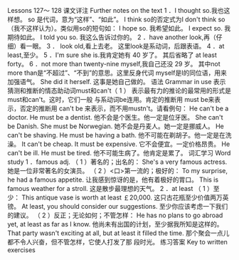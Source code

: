 Lessons 127～ 128 
课文详注 Further notes on the text 
1 ．I thought so.我也这样想。 
so 是代词，意为“这样”、“如此”。 I think so的否定式为I don't 
think so（我不这样认为）。类似用so的短句如： 
I hope so. 
我希望如此。 
I expect so. 
我期待如此。 
I told you so. 
我这么告诉过你的。 
2 ．have another look,再（仔细）看一眼。 
3 ． look old,看上去老。 
这里look是系动词，后跟表语。 
4 ．at least,至少。 
5 ．I'm sure she is.我肯定她有 40 岁了。 
其后省略了 at least forty。 
6 ．not more than twenty-nine myself,我自己还没 29 岁。 
其中not more than是“不超过”、“不到”的意思。这里反身代词 
myself是I的同位语，用来加强语气。 
She did it herself. 
这事是她自己做的。 
语法 Grammar in use 
表示猜测和推断的情态助动词must和can't（ 1 ） 
表示最有力的推论的最常用的形式是must和can't。这时，它们一般 
与系动词be连用。肯定的推断用 must be来表示，否定的推断用 can't be 
来表示，而不用mustn't。请看例句： 
He can't be a doctor. He must be a dentist. 
他不会是个医生。他一定是位牙医。 
She can't be Danish. She must be Norwegian. 
她不会是丹麦人。她一定是挪威人。 
He can't be shaving. He must be having a bath. 
他不可能在剃胡子。他一定是在洗澡。 
It can't be cheap. It must be expensive. 
它不会便宜。一定价格昂贵。 
He can't be ill. He must be tired. 
他不可能生病了。他肯定是累了。 
词汇学习 Word study 
1 ．famous adj. 
（ 1 ）著名的；出名的： 
She's a very famous actress. 
她是一位非常著名的女演员。 
（ 2 ）<口>第一流的；极好的： 
To my surprise, he had a famous appetite. 
让我感到惊讶的是，他有着极好的胃口。 
This is famous weather for a stroll. 
这是散步最理想的天气。 
2 ．at least 
（ 1 ）至少： 
This antique vase is worth at least ￡20,000. 
这只古花瓶至少价值两万英镑。 
At least, you should consider our suggestions. 
至少你应该考虑一下我们的建议。 
（ 2 ）反正；无论如何；不管怎样： 
He has no plans to go abroad yet, at least as far as I know. 
他尚未有出国的计划，至少据我所知是这样的。 
That party wasn't exciting at all, but at least it filled the time. 
那个聚会一点儿都不令人兴奋，但不管怎样，它使人打发了那 
段时光。 
练习答案 Key to written exercises 